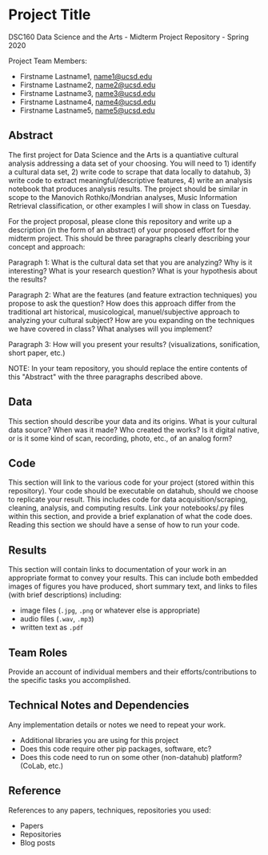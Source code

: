 # Project Title

DSC160 Data Science and the Arts - Midterm Project Repository - Spring 2020

Project Team Members: 
- Firstname Lastname1, name1@ucsd.edu
- Firstname Lastname2, name2@ucsd.edu
- Firstname Lastname3, name3@ucsd.edu
- Firstname Lastname4, name4@ucsd.edu
- Firstname Lastname5, name5@ucsd.edu

## Abstract

The first project for Data Science and the Arts is a quantiative cultural analysis addressing a data set of your choosing. You will need to 1) identify a cultural data set, 2) write code to scrape that data locally to datahub, 3) write code to extract meaningful/descriptive features, 4) write an analysis notebook that produces analysis results. The project should be similar in scope to the Manovich Rothko/Mondrian analyses, Music Information Retrieval classification, or other examples I will show in class on Tuesday.

For the project proposal, please clone this repository and write up a description (in the form of an abstract) of your proposed effort for the midterm project. This should be three paragraphs clearly describing your concept and approach:

Paragraph 1: What is the cultural data set that you are analyzing? Why is it interesting? What is your research question? What is your hypothesis about the results?

Paragraph 2: What are the features (and feature extraction techniques) you propose to ask the question? How does this approach differ from the traditional art historical, musicological, manuel/subjective approach to analyzing your cultural subject? How are you expanding on the techniques we have covered in class? What analyses will you implement?

Paragraph 3: How will you present your results? (visualizations, sonification, short paper, etc.)

NOTE: In your team repository, you should replace the entire contents of this "Abstract" with the three paragraphs described above.

## Data

This section should describe your data and its origins. What is your cultural data source? When was it made? Who created the works? Is it digital native, or is it some kind of scan, recording, photo, etc., of an analog form? 

## Code

This section will link to the various code for your project (stored within this repository). Your code should be executable on datahub, should we choose to replicate your result. This includes code for data acquisition/scraping, cleaning, analysis, and computing results. Link your notebooks/.py files within this section, and provide a brief explanation of what the code does. Reading this section we should have a sense of how to run your code.

## Results

This section will contain links to documentation of your work in an appropriate format to convey your results. This can include both embedded images of figures you have produced, short summary text, and links to files (with brief descriptions) including:
- image files (`.jpg`, `.png` or whatever else is appropriate)
- audio files (`.wav`, `.mp3`)
- written text as `.pdf`

## Team Roles

Provide an account of individual members and their efforts/contributions to the specific tasks you accomplished.

## Technical Notes and Dependencies

Any implementation details or notes we need to repeat your work. 
- Additional libraries you are using for this project
- Does this code require other pip packages, software, etc?
- Does this code need to run on some other (non-datahub) platform? (CoLab, etc.)

## Reference

References to any papers, techniques, repositories you used:
- Papers
- Repositories
- Blog posts
